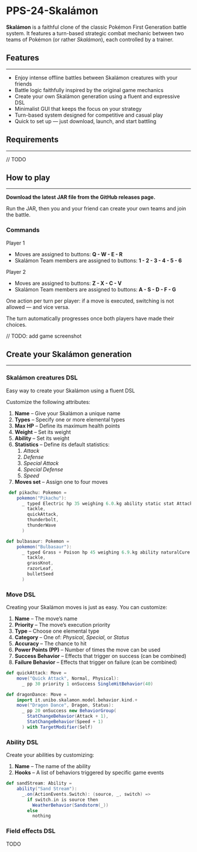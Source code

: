 # PPS-24-Skalámon

**Skalámon** is a faithful clone of the classic 
Pokémon First Generation battle system.
It features a turn-based strategic combat mechanic
between two teams of Pokémon (or rather _Skalámon_), each controlled by a trainer.

## Features

---

- Enjoy intense offline battles between Skalámon creatures with your friends
- Battle logic faithfully inspired by the original game mechanics
- Create your own Skalámon generation using a fluent and expressive DSL
- Minimalist GUI that keeps the focus on your strategy
- Turn-based system designed for competitive and casual play
- Quick to set up — just download, launch, and start battling

## Requirements

---

// TODO

## How to play

---

**Download the latest JAR file from the GitHub releases page.**

Run the JAR, then you and your friend can create your own teams and join the battle.

### Commands

Player 1
- Moves are assigned to buttons: **Q - W - E - R**
- Skalámon Team members are assigned to buttons: **1 - 2 - 3 - 4 - 5 - 6**

Player 2
- Moves are assigned to buttons: **Z - X - C - V**
- Skalámon Team members are assigned to buttons: **A - S - D - F - G**

One action per turn per player: if a move is executed, switching is not allowed — and vice versa.

The turn automatically progresses once both players have made their choices.

// TODO: add game screenshot

## Create your Skalámon generation

---

### Skalámon creatures DSL

Easy way to create your Skalámon using a fluent DSL

Customize the following attributes:
1. **Name** – Give your Skalámon a unique name
2. **Types** – Specify one or more elemental types
3. **Max HP** – Define its maximum health points
4. **Weight** – Set its weight
5. **Ability** – Set its weight
6. **Statistics** – Define its default statistics:
   1. _Attack_
   2. _Defense_
   3. _Special Attack_
   4. _Special Defense_
   5. _Speed_
7. **Moves set** – Assign one to four moves

```scala 3
 def pikachu: Pokemon =
    pokemon("Pikachu"):
      _ typed Electric hp 35 weighing 6.0.kg ability static stat Attack -> 55 stat Defense -> 40 stat SpecialAttack -> 50 stat SpecialDefense -> 50 stat Speed -> 90 moves (
        tackle,
        quickAttack,
        thunderbolt,
        thunderWave
      )
```

```scala
def bulbasaur: Pokemon =
    pokemon("Bulbasaur"):
      _ typed Grass + Poison hp 45 weighing 6.9.kg ability naturalCure stat Attack -> 49 stat Defense -> 49 stat SpecialAttack -> 65 stat SpecialDefense -> 65 stat Speed -> 45 moves(
        tackle,
        grassKnot,
        razorLeaf,
        bulletSeed
      )
```

### Move DSL

Creating your Skalámon moves is just as easy. You can customize:

1. **Name** – The move’s name
2. **Priority** – The move’s execution priority
3. **Type** – Choose one elemental type
4. **Category** – One of: _Physical_, _Special_, or _Status_
5. **Accuracy** – The chance to hit
6. **Power Points (PP)** – Number of times the move can be used
7. **Success Behavior** – Effects that trigger on success (can be combined)
8. **Failure Behavior** – Effects that trigger on failure (can be combined)


```scala
def quickAttack: Move =
    move("Quick Attack", Normal, Physical):
      _ pp 30 priority 1 onSuccess SingleHitBehavior(40)
```

```scala
def dragonDance: Move =
    import it.unibo.skalamon.model.behavior.kind.+
    move("Dragon Dance", Dragon, Status):
      _ pp 20 onSuccess new BehaviorGroup(
        StatChangeBehavior(Attack + 1),
        StatChangeBehavior(Speed + 1)
      ) with TargetModifier(Self)
```

### Ability DSL

Create your abilities by customizing:
1. **Name** – The name of the ability
2. **Hooks** – A list of behaviors triggered by specific game events

```scala
def sandStream: Ability =
    ability("Sand Stream"):
      _.on(ActionEvents.Switch): (source, _, switch) =>
        if switch.in is source then
          WeatherBehavior(Sandstorm(_))
        else
          nothing
```

### Field effects DSL

TODO
